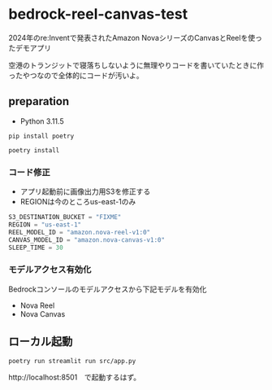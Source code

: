 # bedrock-reel-canvas-test

2024年のre:Inventで発表されたAmazon NovaシリーズのCanvasとReelを使ったデモアプリ

空港のトランジットで寝落ちしないように無理やりコードを書いていたときに作ったやつなので全体的にコードが汚いよ。

## preparation

- Python 3.11.5

```
pip install poetry

poetry install
```

### コード修正

- アプリ起動前に画像出力用S3を修正する
- REGIONは今のところus-east-1のみ

```python
S3_DESTINATION_BUCKET = "FIXME"
REGION = "us-east-1"
REEL_MODEL_ID = "amazon.nova-reel-v1:0"
CANVAS_MODEL_ID = "amazon.nova-canvas-v1:0"
SLEEP_TIME = 30
```

### モデルアクセス有効化

Bedrockコンソールのモデルアクセスから下記モデルを有効化

- Nova Reel
- Nova Canvas

## ローカル起動

```
poetry run streamlit run src/app.py
```

http://localhost:8501　で起動するはず。
